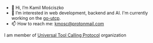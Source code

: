 - 👋 Hi, I’m Kamil Mościszko
- 👀 I’m interested in web development, backend and AI. I'm currently working on the [go-utcp](https://github.com/universal-tool-calling-protocol/go-utcp).
- 📫 How to reach me: kmosc@protonmail.com

I am member of [Universal Tool Calling Protocol](https://github.com/universal-tool-calling-protocol) organization

<!---
Raezil/Raezil is a ✨ special ✨ repository because its `README.md` (this file) appears on your GitHub profile.
You can click the Preview link to take a look at your changes.
--->
